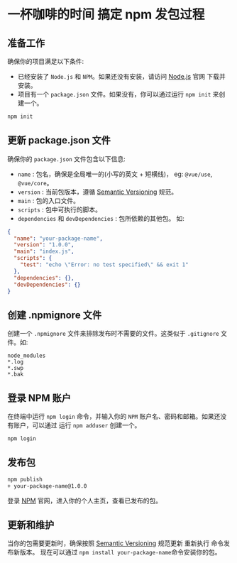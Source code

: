 # 一杯咖啡的时间 搞定 npm 发包过程

## 准备工作

确保你的项目满足以下条件:

- 已经安装了 `Node.js` 和 `NPM`。如果还没有安装，请访问 [Node.js](https://nodejs.org/en) 官网 下载并安装。
- 项目有一个 `package.json` 文件。如果没有，你可以通过运行 `npm init` 来创建一个。

```bash
npm init
```

## 更新 package.json 文件

确保你的 `package.json` 文件包含以下信息:

- `name` : 包名，确保是全局唯一的(小写的英文 + 短横线)， eg: `@vue/use`,` @vue/core`。
- `version` : 当前包版本，遵循 [Semantic Versioning](https://semver.org/) 规范。
- `main` : 包的入口文件。
- `scripts` : 包中可执行的脚本。
- `dependencies` 和 `devDependencies` : 包所依赖的其他包。 如:

```json title="package.json"
{
  "name": "your-package-name",
  "version": "1.0.0",
  "main": "index.js",
  "scripts": {
    "test": "echo \"Error: no test specified\" && exit 1"
  },
  "dependencies": {},
  "devDependencies": {}
}
```

## 创建 .npmignore 文件

创建一个 `.npmignore` 文件来排除发布时不需要的文件。这类似于 `.gitignore` 文件。如:

```ignore title=".npmignore"
node_modules
*.log
*.swp
*.bak
```

## 登录 NPM 账户

在终端中运行 `npm login` 命令，并输入你的 `NPM` 账户名、密码和邮箱。如果还没有账户，可以通过 运行 `npm adduser` 创建一个。

```bash
npm login
```

## 发布包

```bash
npm publish
+ your-package-name@1.0.0
```

登录 [NPM](https://www.npmjs.com/) 官网，进入你的个人主页，查看已发布的包。

## 更新和维护

当你的包需要更新时，确保按照 [Semantic Versioning](https://semver.org/) 规范更新 重新执行 命令发布新版本。
现在可以通过 `npm install your-package-name`命令安装你的包。
